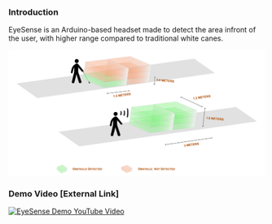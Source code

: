 ### Introduction
EyeSense is an Arduino-based headset made to detect the area infront of the user, with higher range compared to traditional white canes.

![EyeSense Range Image](https://github.com/kripat06/EyeSense/blob/25e6b33ed1503ea176955ce3ef6ae33d6d27bc96/images/eyesense_range_vs_whitecanes.png)

### Demo Video [External Link]
[![EyeSense Demo YouTube Video](https://img.youtube.com/vi/ZuaWhez50MU/0.jpg)](https://youtu.be/ZuaWhez50MU)

